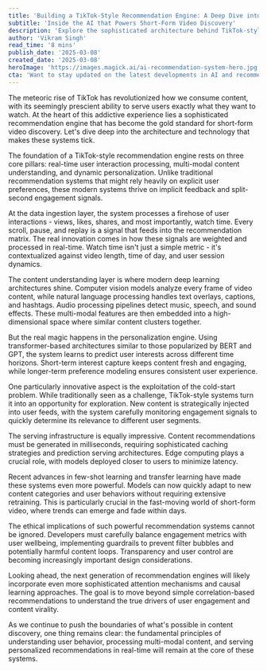 ```yaml
---
title: 'Building a TikTok-Style Recommendation Engine: A Deep Dive into Modern RecSys Architecture'
subtitle: 'Inside the AI that Powers Short-Form Video Discovery'
description: 'Explore the sophisticated architecture behind TikTok-style recommendation engines, from real-time user interaction processing to multi-modal content understanding and dynamic personalization. Learn how modern AI technologies combine to create addictively personalized content discovery experiences.'
author: 'Vikram Singh'
read_time: '8 mins'
publish_date: '2025-03-08'
created_date: '2025-03-08'
heroImage: 'https://images.magick.ai/ai-recommendation-system-hero.jpg'
cta: 'Want to stay updated on the latest developments in AI and recommendation systems? Follow us on LinkedIn for in-depth technical analysis and industry insights that keep you ahead of the curve.'
---
```


The meteoric rise of TikTok has revolutionized how we consume content, with its seemingly prescient ability to serve users exactly what they want to watch. At the heart of this addictive experience lies a sophisticated recommendation engine that has become the gold standard for short-form video discovery. Let's dive deep into the architecture and technology that makes these systems tick.

The foundation of a TikTok-style recommendation engine rests on three core pillars: real-time user interaction processing, multi-modal content understanding, and dynamic personalization. Unlike traditional recommendation systems that might rely heavily on explicit user preferences, these modern systems thrive on implicit feedback and split-second engagement signals.

At the data ingestion layer, the system processes a firehose of user interactions - views, likes, shares, and most importantly, watch time. Every scroll, pause, and replay is a signal that feeds into the recommendation matrix. The real innovation comes in how these signals are weighted and processed in real-time. Watch time isn't just a simple metric - it's contextualized against video length, time of day, and user session dynamics.

The content understanding layer is where modern deep learning architectures shine. Computer vision models analyze every frame of video content, while natural language processing handles text overlays, captions, and hashtags. Audio processing pipelines detect music, speech, and sound effects. These multi-modal features are then embedded into a high-dimensional space where similar content clusters together.

But the real magic happens in the personalization engine. Using transformer-based architectures similar to those popularized by BERT and GPT, the system learns to predict user interests across different time horizons. Short-term interest capture keeps content fresh and engaging, while longer-term preference modeling ensures consistent user experience.

One particularly innovative aspect is the exploitation of the cold-start problem. While traditionally seen as a challenge, TikTok-style systems turn it into an opportunity for exploration. New content is strategically injected into user feeds, with the system carefully monitoring engagement signals to quickly determine its relevance to different user segments.

The serving infrastructure is equally impressive. Content recommendations must be generated in milliseconds, requiring sophisticated caching strategies and prediction serving architectures. Edge computing plays a crucial role, with models deployed closer to users to minimize latency.

Recent advances in few-shot learning and transfer learning have made these systems even more powerful. Models can now quickly adapt to new content categories and user behaviors without requiring extensive retraining. This is particularly crucial in the fast-moving world of short-form video, where trends can emerge and fade within days.

The ethical implications of such powerful recommendation systems cannot be ignored. Developers must carefully balance engagement metrics with user wellbeing, implementing guardrails to prevent filter bubbles and potentially harmful content loops. Transparency and user control are becoming increasingly important design considerations.

Looking ahead, the next generation of recommendation engines will likely incorporate even more sophisticated attention mechanisms and causal learning approaches. The goal is to move beyond simple correlation-based recommendations to understand the true drivers of user engagement and content virality.

As we continue to push the boundaries of what's possible in content discovery, one thing remains clear: the fundamental principles of understanding user behavior, processing multi-modal content, and serving personalized recommendations in real-time will remain at the core of these systems.